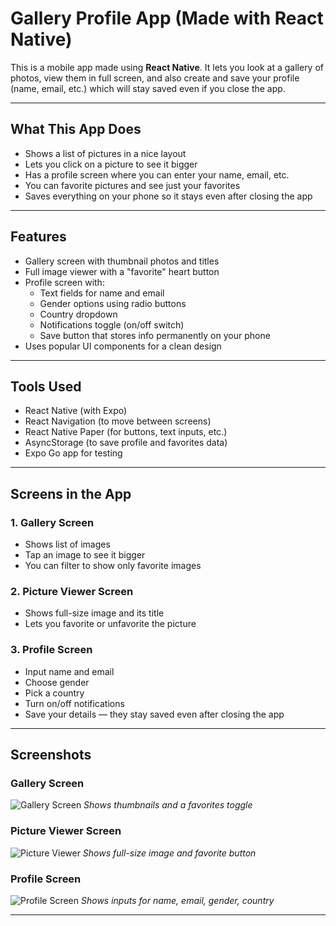 # Gallery Profile App (Made with React Native)

This is a mobile app made using **React Native**. It lets you look at a gallery of photos, view them in full screen, and also create and save your profile (name, email, etc.) which will stay saved even if you close the app.

---

## What This App Does

- Shows a list of pictures in a nice layout
- Lets you click on a picture to see it bigger
- Has a profile screen where you can enter your name, email, etc.
- You can favorite pictures and see just your favorites
- Saves everything on your phone so it stays even after closing the app

---

## Features

- Gallery screen with thumbnail photos and titles
- Full image viewer with a "favorite" heart button
- Profile screen with:
  - Text fields for name and email
  - Gender options using radio buttons
  - Country dropdown
  - Notifications toggle (on/off switch)
  - Save button that stores info permanently on your phone
- Uses popular UI components for a clean design

---

## Tools Used

- React Native (with Expo)
- React Navigation (to move between screens)
- React Native Paper (for buttons, text inputs, etc.)
- AsyncStorage (to save profile and favorites data)
- Expo Go app for testing

---

## Screens in the App

### 1. Gallery Screen
- Shows list of images
- Tap an image to see it bigger
- You can filter to show only favorite images

### 2. Picture Viewer Screen
- Shows full-size image and its title
- Lets you favorite or unfavorite the picture

### 3. Profile Screen
- Input name and email
- Choose gender
- Pick a country
- Turn on/off notifications
- Save your details — they stay saved even after closing the app

---

## Screenshots

### Gallery Screen
![Gallery Screen](screenshots/galleryScreen.png)
*Shows thumbnails and a favorites toggle*

### Picture Viewer Screen
![Picture Viewer](screenshots/pictureScreen.png)
*Shows full-size image and favorite button*

### Profile Screen
![Profile Screen](screenshots/ProfileScreen.png)
*Shows inputs for name, email, gender, country*

---
